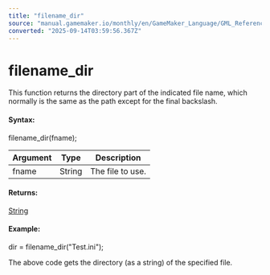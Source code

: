 ```yaml
---
title: "filename_dir"
source: "manual.gamemaker.io/monthly/en/GameMaker_Language/GML_Reference/File_Handling/File_System/filename_dir.htm"
converted: "2025-09-14T03:59:56.367Z"
---
```


# filename\_dir

This function returns the directory part of the indicated file name, which normally is the same as the path except for the final backslash.

#### Syntax:

filename\_dir(fname);

| Argument | Type | Description |
| --- | --- | --- |
| fname | String | The file to use. |

#### Returns:

[String](../../../GML_Overview/Data_Types.md)

#### Example:

dir = filename\_dir("Test.ini");

The above code gets the directory (as a string) of the specified file.